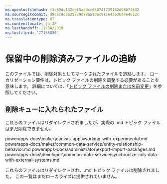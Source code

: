 ```yaml
---
ms.openlocfilehash: f3c89dc132cef5aedcc050741739182d98674832
ms.sourcegitcommit: d9cecdd5a35279d78aa1b6c9fc642e36a4e4612c
ms.translationtype: HT
ms.contentlocale: ja-JP
ms.lasthandoff: 11/04/2019
ms.locfileid: "77155830"
---
```

# <a name="pending-deleted-files-tracking"></a>保留中の削除済みファイルの追跡

このファイルでは、削除対象としてマークされたファイルを追跡します。 ローカリゼーション要件は、トピック ファイルの削除を調整する必要があることを意味します。 詳細については、「[トピック ファイルの削除または名前変更](https://review.docs.microsoft.com/bacx/delete-rename?branch=master)」を参照してください。

## <a name="files-queued-for-deletion"></a>削除キューに入れられたファイル

これらのファイルはリダイレクトされましたが、実際の .md トピック ファイルはまだ削除できません。

powerapps-docs\maker\canvas-apps\working-with-experimental.md powerapps-docs/maker/common-data-service/entity-relationship-behavior.md powerapps-docs\administrator\export-import-packages.md powerapps-docs\developer\common-data-service\synchronize-cds-data-with-external-systems.md

これらのファイルはリダイレクトされ、.md トピック ファイルは削除されました。 この一覧はまだローカライズに提供されていません。



